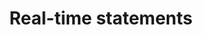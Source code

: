 ---
weight: 120
title: Real-time statements
layout: bundle
aliases:
  - /reference-guide/real-time-statements.html
---